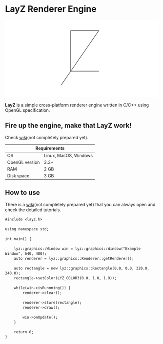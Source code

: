 # LayZ Renderer Engine

![Image](LayZ.png)

**LayZ** is a simple cross-platform renderer engine written in C/C++ using OpenGL specification. 


## Fire up the engine, make that LayZ work!

Check [wiki](https://github.com/AliKhudiyev/LayZ-Renderer-Engine/wiki)(not completely prepared yet).

<table>
<thead>
<tr>
    <th colspan=2 style="text-align:center">Requirements</th>
</tr>
</thead>

<tbody>
<tr>
    <td>OS</td>
    <td>Linux, MacOS, Windows</td>
</tr>
<tr>
    <td>OpenGL version</td>
    <td>3.3+</td>
</tr>
<tr>
    <td>RAM</td>
    <td>2 GB</td>
</tr>
<tr>
    <td>Disk space</td>
    <td>3 GB</td>
</tr>
</tbody>
</table>


## How to use

There is a [wiki](https://github.com/AliKhudiyev/LayZ-Renderer-Engine/wiki)(not completely prepared yet) that you can always open and check the detailed tutorials.

```
#include <layz.h>

using namespace std;

int main() {

    lyz::graphics::Window win = lyz::graphics::Window("Example Window", 640, 480);
    auto renderer = lyz::graphics::Renderer::getRenderer();
    
    auto rectangle = new lyz::graphics::Rectangle(0.0, 0.0, 320.0, 240.0);
    rectangle->setColor(LYZ_COLOR3(0.0, 1.0, 1.0));

    while(win->isRunnning()) {
        renderer->clear();

        renderer->store(rectangle);
        renderer->draw();
        
        win->onUpdate();
    }
    
    return 0;
}

```
